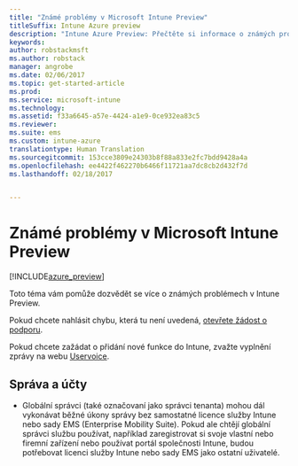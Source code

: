 ```yaml
---
title: "Známé problémy v Microsoft Intune Preview"
titleSuffix: Intune Azure preview
description: "Intune Azure Preview: Přečtěte si informace o známých problémech ve verzi Preview."
keywords: 
author: robstackmsft
ms.author: robstack
manager: angrobe
ms.date: 02/06/2017
ms.topic: get-started-article
ms.prod: 
ms.service: microsoft-intune
ms.technology: 
ms.assetid: f33a6645-a57e-4424-a1e9-0ce932ea83c5
ms.reviewer: 
ms.suite: ems
ms.custom: intune-azure
translationtype: Human Translation
ms.sourcegitcommit: 153cce3809e24303b8f88a833e2fc7bdd9428a4a
ms.openlocfilehash: ee4422f462270b6466f11721aa7dc8cb2d432f7d
ms.lasthandoff: 02/18/2017


---
```


# <a name="known-issues-in-the-microsoft-intune-preview"></a>Známé problémy v Microsoft Intune Preview


[!INCLUDE[azure_preview](../includes/azure_preview.md)]


Toto téma vám pomůže dozvědět se více o známých problémech v Intune Preview.

Pokud chcete nahlásit chybu, která tu není uvedená, [otevřete žádost o podporu](https://docs.microsoft.com/intune/troubleshoot/how-to-get-support-for-microsoft-intune).

Pokud chcete zažádat o přidání nové funkce do Intune, zvažte vyplnění zprávy na webu [Uservoice](https://microsoftintune.uservoice.com/forums/291681-ideas/category/189016-azure-admin-console).

## <a name="administration-and-accounts"></a>Správa a účty

- Globální správci (také označovaní jako správci tenanta) mohou dál vykonávat běžné úkony správy bez samostatné licence služby Intune nebo sady EMS (Enterprise Mobility Suite). Pokud ale chtějí globální správci službu používat, například zaregistrovat si svoje vlastní nebo firemní zařízení nebo používat portál společnosti Intune, budou potřebovat licenci služby Intune nebo sady EMS jako ostatní uživatelé.

